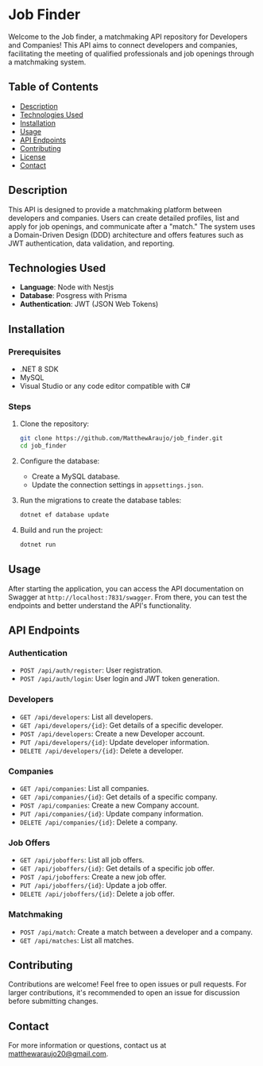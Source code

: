 # Job Finder

Welcome to the Job finder, a matchmaking API repository for Developers and Companies! This API aims to connect developers and companies, facilitating the meeting of qualified professionals and job openings through a matchmaking system.

## Table of Contents

- [Description](#description)
- [Technologies Used](#technologies-used)
- [Installation](#installation)
- [Usage](#usage)
- [API Endpoints](#api-endpoints)
- [Contributing](#contributing)
- [License](#license)
- [Contact](#contact)

## Description

This API is designed to provide a matchmaking platform between developers and companies. Users can create detailed profiles, list and apply for job openings, and communicate after a "match." The system uses a Domain-Driven Design (DDD) architecture and offers features such as JWT authentication, data validation, and reporting.

## Technologies Used

- **Language**: Node with Nestjs
- **Database**: Posgress with Prisma
- **Authentication**: JWT (JSON Web Tokens)

## Installation

### Prerequisites

- .NET 8 SDK
- MySQL
- Visual Studio or any code editor compatible with C#

### Steps

1. Clone the repository:

   ```bash
   git clone https://github.com/MatthewAraujo/job_finder.git
   cd job_finder
   ```

2. Configure the database:

   - Create a MySQL database.
   - Update the connection settings in `appsettings.json`.

3. Run the migrations to create the database tables:

   ```bash
   dotnet ef database update
   ```

4. Build and run the project:

   ```bash
   dotnet run
   ```

## Usage

After starting the application, you can access the API documentation on Swagger at `http://localhost:7831/swagger`. From there, you can test the endpoints and better understand the API's functionality.

## API Endpoints

### Authentication

- `POST /api/auth/register`: User registration.
- `POST /api/auth/login`: User login and JWT token generation.

### Developers

- `GET /api/developers`: List all developers.
- `GET /api/developers/{id}`: Get details of a specific developer.
- `POST /api/developers`: Create a new Developer account.
- `PUT /api/developers/{id}`: Update developer information.
- `DELETE /api/developers/{id}`: Delete a developer.

### Companies

- `GET /api/companies`: List all companies.
- `GET /api/companies/{id}`: Get details of a specific company.
- `POST /api/companies`: Create a new Company account.
- `PUT /api/companies/{id}`: Update company information.
- `DELETE /api/companies/{id}`: Delete a company.

### Job Offers

- `GET /api/joboffers`: List all job offers.
- `GET /api/joboffers/{id}`: Get details of a specific job offer.
- `POST /api/joboffers`: Create a new job offer.
- `PUT /api/joboffers/{id}`: Update a job offer.
- `DELETE /api/joboffers/{id}`: Delete a job offer.

### Matchmaking

- `POST /api/match`: Create a match between a developer and a company.
- `GET /api/matches`: List all matches.

## Contributing

Contributions are welcome! Feel free to open issues or pull requests. For larger contributions, it's recommended to open an issue for discussion before submitting changes.

## Contact

For more information or questions, contact us at [matthewaraujo20@gmail.com](mailto:matthewaraujo20@gmail.com).
